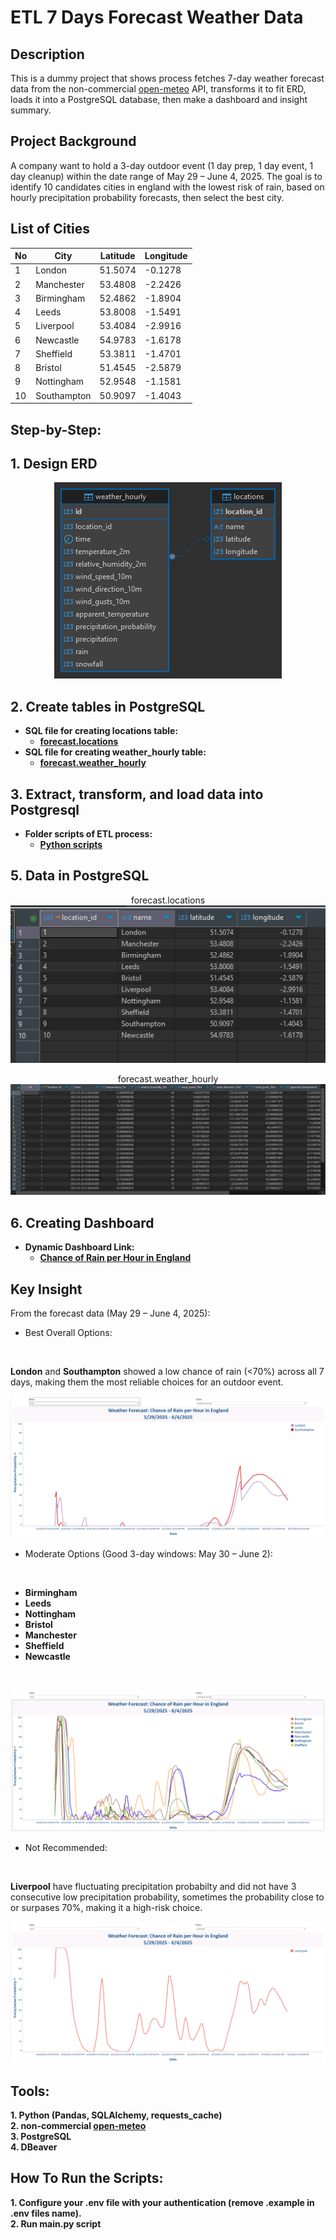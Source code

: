 
<h1>ETL 7 Days Forecast Weather Data</h1>

<h2>Description</h2>
This is a dummy project that shows process fetches 7-day weather forecast data from the non-commercial <a href="https://open-meteo.com/">open-meteo</a> API, transforms it to fit ERD, loads it into a PostgreSQL database, then make a dashboard and insight summary.
<br />
<h2>Project Background</h2>
A company want to hold a 3-day outdoor event (1 day prep, 1 day event, 1 day cleanup) within the date range of May 29 – June 4, 2025. The goal is to identify 10 candidates cities in england with the lowest risk of rain, based on hourly precipitation probability forecasts, then select the best city.
<br />

<h2>List of Cities</h2>

| No | City         | Latitude  | Longitude |
|----|--------------|-----------|-----------|
| 1  | London       | 51.5074   | -0.1278   |
| 2  | Manchester   | 53.4808   | -2.2426   |
| 3  | Birmingham   | 52.4862   | -1.8904   |
| 4  | Leeds        | 53.8008   | -1.5491   |
| 5  | Liverpool    | 53.4084   | -2.9916   |
| 6  | Newcastle    | 54.9783   | -1.6178   |
| 7  | Sheffield    | 53.3811   | -1.4701   |
| 8  | Bristol      | 51.4545   | -2.5879   |
| 9  | Nottingham   | 52.9548   | -1.1581   |
| 10 | Southampton  | 50.9097   | -1.4043   |

<h2>Step-by-Step:</h2>

<h2>1. Design ERD</h2>
<p align="center">
<img src="https://raw.githubusercontent.com/khairufde/7daysforecast/refs/heads/main/erd/demo%20-%20forecast.png"/>
 
<h2>2. Create tables in PostgreSQL</h2>

- <b>SQL file for creating locations table:
   - <a href="https://github.com/khairufde/7daysforecast/blob/main/sql/create_tables_locations.sql">forecast.locations</a></b>
- <b>SQL file for creating weather_hourly table:
   - <a href="https://github.com/khairufde/7daysforecast/blob/main/sql/create_tables_weather_hourly.sql">forecast.weather_hourly</a></b>

<h2>3. Extract, transform, and load data into Postgresql</h2>

- <b>Folder scripts of ETL process:
   - <a href="https://github.com/khairufde/7daysforecast/tree/main/scripts">Python scripts</a></b>

<h2>5. Data in PostgreSQL</h2>

<p align="center">
forecast.locations<br/>
<img src="https://raw.githubusercontent.com/khairufde/7daysforecast/refs/heads/main/table_pic/demo%20-%20forecast%20-%20locations.PNG"/>
<p align="center">
forecast.weather_hourly<br/>
<img src="https://raw.githubusercontent.com/khairufde/7daysforecast/refs/heads/main/table_pic/demo%20-%20forecast%20-%20weather_hourly.PNG"/>

<h2>6. Creating Dashboard</h2>

- <b>Dynamic Dashboard Link:
   - <a href="https://public.tableau.com/views/PrecipitationProbabilityinLondonSouthampton_png/Dashboard?:language=en-US&publish=yes&:sid=&:redirect=auth&:display_count=n&:origin=viz_share_link">Chance of Rain per Hour in England</a></b>

<h2>Key Insight</h2>

From the forecast data (May 29 – June 4, 2025):
<br />

   - Best Overall Options:
   <br />
   
   **London** and **Southampton** showed a low chance of rain (<70%) across all 7 days, making them the most reliable choices for an outdoor event.
   <br />
   <p align="center">
   <img src="https://raw.githubusercontent.com/khairufde/7daysforecast/refs/heads/main/dashboard/London%20%26%20Southampton.PNG"/>
   
   - Moderate Options (Good 3-day windows: May 30 – June 2):
   <br />
   
   - <b>Birmingham</b>
   - <b>Leeds</b>
   - <b>Nottingham</b>
   - <b>Bristol</b>
   - <b>Manchester</b>
   - <b>Sheffield</b>
   - <b>Newcastle</b>
   <br />
   <p align="center">
   <img src="https://raw.githubusercontent.com/khairufde/7daysforecast/refs/heads/main/dashboard/Moderate%20Options.PNG"/>
   
   - Not Recommended:
   <br />
   
   **Liverpool** have fluctuating precipitation probabilty and did not have 3 consecutive low precipitation probability, sometimes the probability close to or surpases 70%, making it a high-risk choice.
   <br />
   <p align="center">
   <img src="https://raw.githubusercontent.com/khairufde/7daysforecast/refs/heads/main/dashboard/worst-Liverpool.PNG"/>

<h2>Tools:</h2>

<b/>
1. Python (Pandas, SQLAlchemy, requests_cache)
<br/>
<b/>
2. non-commercial <a href="https://open-meteo.com/">open-meteo</a>
<br/>
<b/>
3. PostgreSQL
<br/>
<b/>
4. DBeaver
<br/>

<h2>How To Run the Scripts:</h2>

<b/>
1. Configure your .env file with your authentication (remove .example in .env files name).
<br/>
<b/>
2. Run main.py script
<br/>

<!--
 ```diff
- text in red
+ text in green
! text in orange
# text in gray
@@ text in purple (and bold)@@
```
--!>

